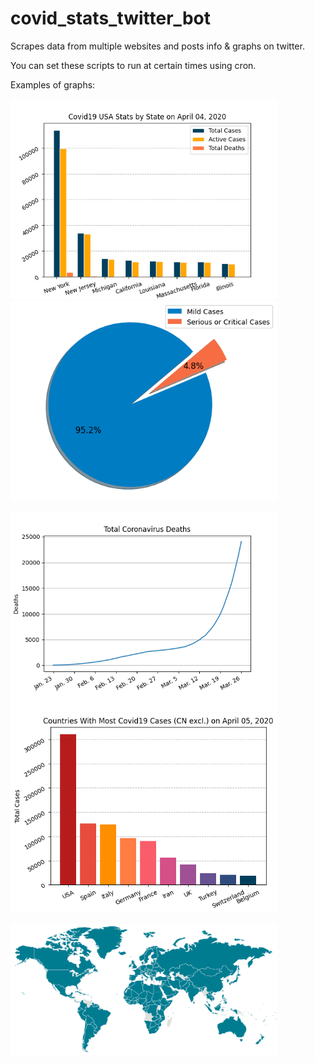 # covid_stats_twitter_bot
Scrapes data from multiple websites and posts info & graphs on twitter.

You can set these scripts to run at certain times using cron.

 
Examples of graphs:

<img src="examples/us_stats_state.png" height="320" width="427"> <img src="examples/condition_pie.png" height="320" width="427">

<img src="examples/corona_dtoll_graph.png" height="320" width="427"> <img src="examples/10countries.png" height="320" width="427">

<img src="examples/infected_world_map.png" height="210" width="427">
